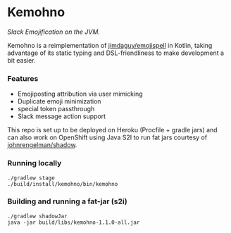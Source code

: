 Kemohno
=======
_Slack Emojification on the JVM._

Kemohno is a reimplementation of [jimdaguy/emojispell](https://github.com/JimDaGuy/emojispell)
in Kotlin, taking advantage of its static typing and DSL-friendliness to make development 
a bit easier.

### Features

- Emojiposting attribution via user mimicking
- Duplicate emoji minimization
- special token passthrough
- Slack message action support

This repo is set up to be deployed on Heroku (Procfile + gradle jars) and can also work on OpenShift using Java S2I to
run fat jars courtesy of [johnrengelman/shadow](https://github.com/johnrengelman/shadow).

### Running locally

```shell
./gradlew stage
./build/install/kemohno/bin/kemohno
```

### Building and running a fat-jar (s2i)
```shell
./gradlew shadowJar
java -jar build/libs/kemohno-1.1.0-all.jar
```

